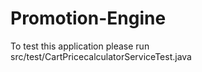 # Promotion-Engine

To test this application please run src/test/CartPricecalculatorServiceTest.java
